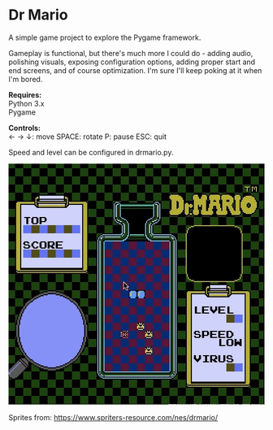 # Dr Mario
 
A simple game project to explore the Pygame framework.

Gameplay is functional, but there's much more I could do - adding audio, polishing visuals, exposing configuration options, adding proper start and end screens, and of course optimization. I'm sure I'll keep poking at it when I'm bored.  

**Requires:**  
Python 3.x  
Pygame  
 
**Controls:**  
← → ↓: move
SPACE: rotate
P: pause
ESC: quit  

Speed and level can be configured in drmario.py.

![animated gif demo of application](DrMario.gif)

Sprites from: https://www.spriters-resource.com/nes/drmario/
